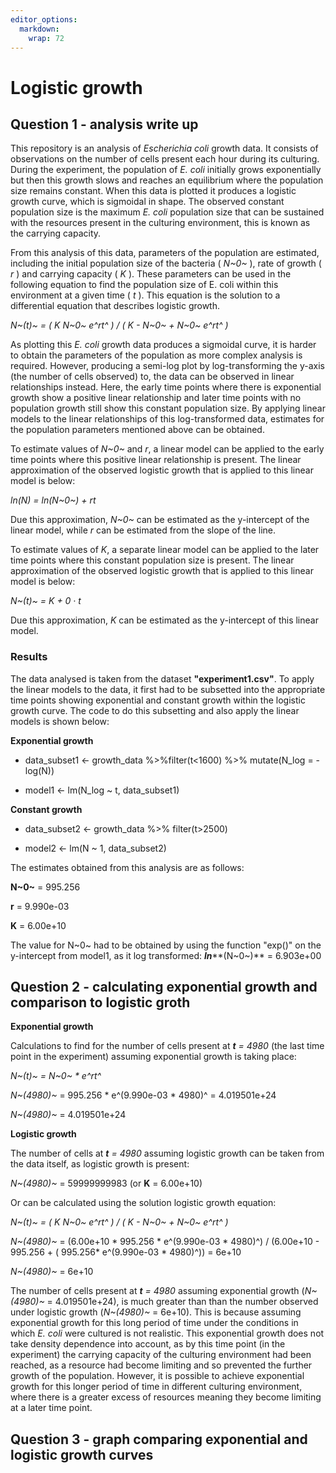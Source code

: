 ```yaml
---
editor_options: 
  markdown: 
    wrap: 72
---
```


# Logistic growth

## Question 1 - analysis write up

This repository is an analysis of *Escherichia coli* growth data. It
consists of observations on the number of cells present each hour during
its culturing. During the experiment, the population of *E. coli*
initially grows exponentially but then this growth slows and reaches an
equilibrium where the population size remains constant. When this data
is plotted it produces a logistic growth curve, which is sigmoidal in
shape. The observed constant population size is the maximum *E. coli*
population size that can be sustained with the resources present in the
culturing environment, this is known as the carrying capacity.

From this analysis of this data, parameters of the population are
estimated, including the initial population size of the bacteria (
*N~0~* ), rate of growth ( *r* ) and carrying capacity ( *K* ). These
parameters can be used in the following equation to find the population
size of E. coli within this environment at a given time ( *t* ). This
equation is the solution to a differential equation that describes
logistic growth.

*N~(t)~ = ( K N~0~ e^rt^ ) / ( K - N~0~ + N~0~ e^rt^ )*

As plotting this *E. coli* growth data produces a sigmoidal curve, it is
harder to obtain the parameters of the population as more complex
analysis is required. However, producing a semi-log plot by
log-transforming the y-axis (the number of cells observed) to, the data
can be observed in linear relationships instead. Here, the early time
points where there is exponential growth show a positive linear
relationship and later time points with no population growth still show
this constant population size. By applying linear models to the linear
relationships of this log-transformed data, estimates for the population
parameters mentioned above can be obtained.

To estimate values of *N~0~* and *r*, a linear model can be applied to
the early time points where this positive linear relationship is
present. The linear approximation of the observed logistic growth that
is applied to this linear model is below:

*ln(N) = ln(N~0~) + rt*

Due this approximation, *N~0~* can be estimated as the y-intercept of
the linear model, while *r* can be estimated from the slope of the line.

To estimate values of *K*, a separate linear model can be applied to the
later time points where this constant population size is present. The
linear approximation of the observed logistic growth that is applied to
this linear model is below:

*N~(t)~ = K + 0 · t*

Due this approximation, *K* can be estimated as the y-intercept of this
linear model.

### Results

The data analysed is taken from the dataset **"experiment1.csv"**. To
apply the linear models to the data, it first had to be subsetted into
the appropriate time points showing exponential and constant growth
within the logistic growth curve. The code to do this subsetting and
also apply the linear models is shown below:

**Exponential growth**

-   data_subset1 \<- growth_data %\>%filter(t\<1600) %\>% mutate(N_log
    = - log(N))

-   model1 \<- lm(N_log \~ t, data_subset1)

**Constant growth**

-   data_subset2 \<- growth_data %\>% filter(t\>2500)

-   model2 \<- lm(N \~ 1, data_subset2)

The estimates obtained from this analysis are as follows:

**N~0~** = 995.256

**r** = 9.990e-03

**K** = 6.00e+10

The value for N~0~ had to be obtained by using the function "exp()" on
the y-intercept from model1, as it log transformed: ***ln*****(N~0~)** =
6.903e+00

## Question 2 - calculating exponential growth and comparison to logistic groth

**Exponential growth**

Calculations to find for the number of cells present at ***t** = 4980*
(the last time point in the experiment) assuming exponential growth is
taking place:

*N~(t)~ = N~0~ \* e^rt^*

*N~(4980)~* = 995.256 \* e^(9.990e-03 \* 4980)^ = 4.019501e+24

*N~(4980)~* = 4.019501e+24

**Logistic growth**

The number of cells at ***t** = 4980* assuming logistic growth can be
taken from the data itself, as logistic growth is present:

*N~(4980)~* = 59999999983 (or **K** = 6.00e+10)

Or can be calculated using the solution logistic growth equation:

*N~(t)~ = ( K N~0~ e^rt^ ) / ( K - N~0~ + N~0~ e^rt^ )*

*N~(4980)~* = (6.00e+10 \* 995.256 \* e^(9.990e-03 \* 4980)^) /
(6.00e+10 - 995.256 + ( 995.256\* e^(9.990e-03 \* 4980)^)) = 6e+10

*N~(4980)~* = 6e+10

The number of cells present at ***t** = 4980* assuming exponential
growth (*N~(4980)~* = 4.019501e+24), is much greater than than the
number observed under logistic growth (*N~(4980)~* = 6e+10). This is
because assuming exponential growth for this long period of time under
the conditions in which *E. coli* were cultured is not realistic. This
exponential growth does not take density dependence into account, as by
this time point (in the experiment) the carrying capacity of the
culturing environment had been reached, as a resource had become
limiting and so prevented the further growth of the population. However,
it is possible to achieve exponential growth for this longer period of
time in different culturing environment, where there is a greater excess
of resources meaning they become limiting at a later time point.

## Question 3 - graph comparing exponential and logistic growth curves
